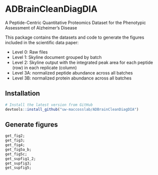 # ADBrainCleanDiagDIA
A Peptide-Centric Quantitative Proteomics Dataset for the Phenotypic Assessment of Alzheimer’s Disease

This package contains the datasets and code to generate the figures included in the scientific data paper:

* Level 0: Raw files
* Level 1: Skyline document grouped by batch
* Level 2: Skyline output with the integrated peak area for each peptide (row) in each replicate (column)
* Level 3A: normalized peptide abundance across all batches
* Level 3B: normalized protein abundance across all batches

## Installation
```R
# Install the latest version from GitHub
devtools::install_github("uw-maccosslab/ADBrainCleanDiagDIA")
```

## Generate figures
```R
get_fig2;
get_fig3;
get_fig4;
get_fig5a_b;
get_fig5c;
get_supfig1_2;
get_supfig3;
get_supfig5;
```

